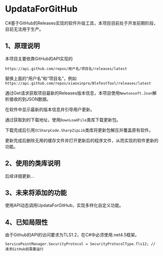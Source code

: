 # UpdataForGitHub

C#基于GitHub的Releases实现的软件升级工具，本项目目前处于开发前期阶段，目前无法用于生产。

## 1、原理说明

本项目主要依靠GitHub的API实现的

```
https://api.github.com/repos/用户名/项目名/releases/latest
```

替换上面的“用户名”和“项目名”，例如`https://api.github.com/repos/xiaoxinpro/BleTestTool/releases/latest`

通过Get请求获取项目最新的Releases版本信息，本项目使用`Newtonsoft.Json`解析接收的到JSON数据。

在软件中显示最新的版本信息并引导用户更新。

通过获取到的下载地址，使用`DownLoadFile`类库下载更新包。

下载完成后引用`ICSharpCode.SharpZipLib`类库将更新包解压并覆盖原有软件。

更新完成后删除无用的缓存文件并打开更新后的程序文件，从而实现的软件更新的功能。

## 2、使用的类库说明

后续详细更新...


## 3、未来将添加的功能

使用API动态调用UpdataForGitHub，实现多样化自定义功能。

## 4、已知局限性

由于Github的API的访问要求为TLS1.2，在C#中必须使用.net4.5框架。

```
ServicePointManager.SecurityProtocol = SecurityProtocolType.Tls12; // 请求GitHub前需要运行
```